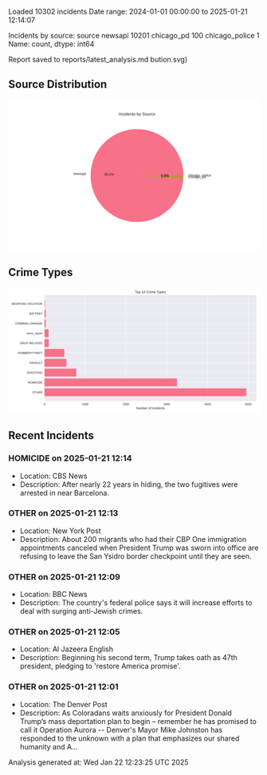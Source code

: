 
Loaded 10302 incidents
Date range: 2024-01-01 00:00:00 to 2025-01-21 12:14:07

Incidents by source:
source
newsapi           10201
chicago_pd          100
chicago_police        1
Name: count, dtype: int64

Report saved to reports/latest_analysis.md
bution.svg)

## Source Distribution
![Source Distribution](images/source_distribution.svg)

## Crime Types
![Crime Types](images/crime_types.svg)

## Recent Incidents

### HOMICIDE on 2025-01-21 12:14
- Location: CBS News
- Description: After nearly 22 years in hiding, the two fugitives were arrested in near Barcelona.


### OTHER on 2025-01-21 12:13
- Location: New York Post
- Description: About 200 migrants who had their CBP One immigration appointments canceled when President Trump was sworn into office are refusing to leave the San Ysidro border checkpoint until they are seen.


### OTHER on 2025-01-21 12:09
- Location: BBC News
- Description: The country's federal police says it will increase efforts to deal with surging anti-Jewish crimes.


### OTHER on 2025-01-21 12:05
- Location: Al Jazeera English
- Description: Beginning his second term, Trump takes oath as 47th president, pledging to 'restore America promise'.


### OTHER on 2025-01-21 12:01
- Location: The Denver Post
- Description: As Coloradans waits anxiously for President Donald Trump’s mass deportation plan to begin – remember he has promised to call it Operation Aurora -- Denver's Mayor Mike Johnston has responded to the unknown with a plan that emphasizes our shared humanity and A…

Analysis generated at: Wed Jan 22 12:23:25 UTC 2025
